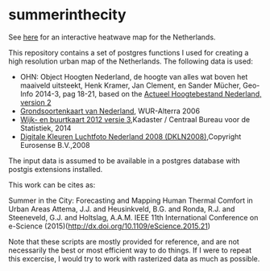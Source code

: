 summerinthecity
===============

See [here](http://jiskattema.github.io/summerinthecity/) for an interactive heatwave map for the Netherlands.

This repository contains a set of postgres functions I used for creating a high resolution urban map of the Netherlands.
The following data is used:

 * OHN: Object Hoogten Nederland, de hoogte van alles wat boven het maaiveld uitsteekt, Henk Kramer, Jan Clement, en Sander Mücher, Geo-Info 2014-3, pag 18-21, based on the [Actueel Hoogtebestand Nederland, version 2](http://www.ahn.nl)
 * [Grondsoortenkaart van Nederland](http://www.wageningenur.nl/nl/show/Grondsoortenkaart.htm), WUR-Alterra 2006
 * [Wijk- en buurtkaart 2012 versie 3](http://www.cbs.nl/nl-NL/menu/themas/dossiers/nederland-regionaal/publicaties/geografische-data/archief/2013/2013-2012-b68-pub.htm),Kadaster / Centraal Bureau voor de Statistiek, 2014
 * [Digitale Kleuren Luchtfoto Nederland 2008 (DKLN2008)](http://www.bestel3d.nl/nl/en/data/dkln-imagery),Copyright Eurosense B.V.,2008

The input data is assumed to be available in a postgres database with postgis extensions installed.

This work can be cites as:

Summer in the City: Forecasting and Mapping Human Thermal Comfort in Urban Areas Attema, J.J. and Heusinkveld, B.G. and Ronda, R.J. and Steeneveld, G.J. and Holtslag, A.A.M.  IEEE 11th International Conference on e-Science (2015)(http://dx.doi.org/10.1109/eScience.2015.21)

Note that these scripts are mostly provided for reference, and are not necessarily the best or most efficient way to do things.  If I were to repeat this excercise, I would try to work with rasterized data as much as possible.
